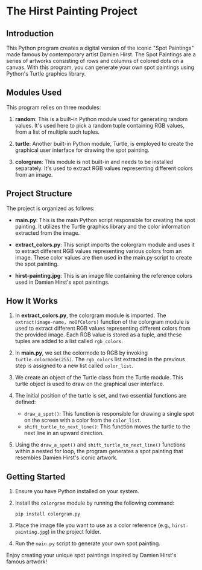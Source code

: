 # The Hirst Painting Project

## Introduction

This Python program creates a digital version of the iconic "Spot Paintings" made famous by contemporary artist Damien Hirst. The Spot Paintings are a series of artworks consisting of rows and columns of colored dots on a canvas. With this program, you can generate your own spot paintings using Python's Turtle graphics library. 

## Modules Used

This program relies on three modules:

1. **random**: This is a built-in Python module used for generating random values. It's used here to pick a random tuple containing RGB values, from a list of multiple such tuples.

2. **turtle**: Another built-in Python module, Turtle, is employed to create the graphical user interface for drawing the spot painting.

3. **colorgram**: This module is not built-in and needs to be installed separately. It's used to extract RGB values representing different colors from an image.

## Project Structure

The project is organized as follows:

- **main.py**: This is the main Python script responsible for creating the spot painting. It utilizes the Turtle graphics library and the color information extracted from the image.

- **extract_colors.py**: This script imports the colorgram module and uses it to extract different RGB values representing various colors from an image. These color values are then used in the main.py script to create the spot painting.

- **hirst-painting.jpg**: This is an image file containing the reference colors used in Damien Hirst's spot paintings.

## How It Works

1. In **extract_colors.py**, the colorgram module is imported. The `extract(image-name, noOfColors)` function of the colorgram module is used to extract different RGB values representing different colors from the provided image. Each RGB value is stored as a tuple, and these tuples are added to a list called `rgb_colors`.

2. In **main.py**, we set the colormode to RGB by invoking `turtle.colormode(255)`. The `rgb_colors` list extracted in the previous step is assigned to a new list called `color_list`.

3. We create an object of the Turtle class from the Turtle module. This turtle object is used to draw on the graphical user interface.

4. The initial position of the turtle is set, and two essential functions are defined:
   - `draw_a_spot()`: This function is responsible for drawing a single spot on the screen with a color from the `color_list`.
   - `shift_turtle_to_next_line()`: This function moves the turtle to the next line in an upward direction.

5. Using the `draw_a_spot()` and `shift_turtle_to_next_line()` functions within a nested for loop, the program generates a spot painting that resembles Damien Hirst's iconic artwork.

## Getting Started

1. Ensure you have Python installed on your system.

2. Install the `colorgram` module by running the following command:
   ```shell
   pip install colorgram.py
   ```

3. Place the image file you want to use as a color reference (e.g., `hirst-painting.jpg`) in the project folder.

4. Run the `main.py` script to generate your own spot painting.

Enjoy creating your unique spot paintings inspired by Damien Hirst's famous artwork!
